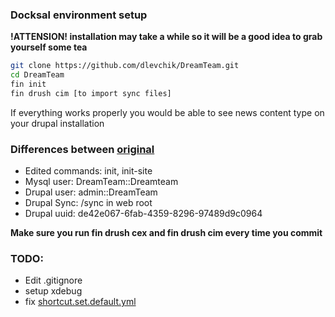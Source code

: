 ### Docksal environment setup

**!ATTENSION! installation may take a while so it will be a good idea to grab yourself some tea**
 
```bash
git clone https://github.com/dlevchik/DreamTeam.git
cd DreamTeam
fin init
fin drush cim [to import sync files]
```

If everything works properly you would be able to see news content type on your drupal installation

### Differences between [original](https://github.com/docksal/boilerplate-drupal9-composer) 
- Edited commands: init, init-site
- Mysql user: DreamTeam::Dreamteam
- Drupal user: admin::DreamTeam
- Drupal Sync: /sync in web root
- Drupal uuid: de42e067-6fab-4359-8296-97489d9c0964

**Make sure you run fin drush cex and fin drush cim every time you commit**


### TODO:
- Edit .gitignore
- setup xdebug
- fix [shortcut.set.default.yml](https://www.drupal.org/project/drupal/issues/2583113)
